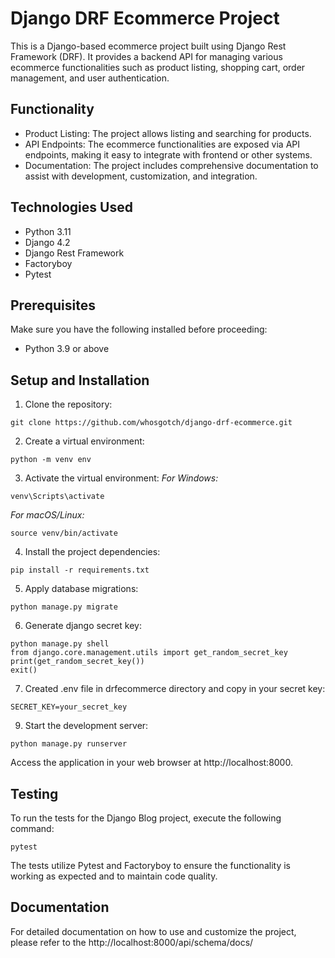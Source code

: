 # Django DRF Ecommerce Project
This is a Django-based ecommerce project built using Django Rest Framework (DRF). It provides a backend API for managing various ecommerce functionalities such as product listing, shopping cart, order management, and user authentication.

## Functionality
- Product Listing: The project allows listing and searching for products.
- API Endpoints: The ecommerce functionalities are exposed via API endpoints, making it easy to integrate with frontend or other systems.
- Documentation: The project includes comprehensive documentation to assist with development, customization, and integration.

## Technologies Used
- Python 3.11
- Django 4.2
- Django Rest Framework
- Factoryboy
- Pytest

## Prerequisites
Make sure you have the following installed before proceeding:
- Python 3.9 or above

## Setup and Installation
1. Clone the repository:
```
git clone https://github.com/whosgotch/django-drf-ecommerce.git
```
2. Create a virtual environment:
```
python -m venv env
```
3. Activate the virtual environment:
*For Windows:*
```
venv\Scripts\activate
```
*For macOS/Linux:*
```
source venv/bin/activate
```
4. Install the project dependencies:
```
pip install -r requirements.txt
```
5. Apply database migrations:
```
python manage.py migrate
```
6. Generate django secret key:
```
python manage.py shell
from django.core.management.utils import get_random_secret_key
print(get_random_secret_key())
exit()
```
7. Created .env file in drfecommerce directory and copy in your secret key:
```
SECRET_KEY=your_secret_key
```
9. Start the development server:
```
python manage.py runserver
```
Access the application in your web browser at http://localhost:8000.

## Testing
To run the tests for the Django Blog project, execute the following command:
```
pytest
```
The tests utilize Pytest and Factoryboy to ensure the functionality is working as expected and to maintain code quality.

## Documentation 
For detailed documentation on how to use and customize the project, please refer to the http://localhost:8000/api/schema/docs/
